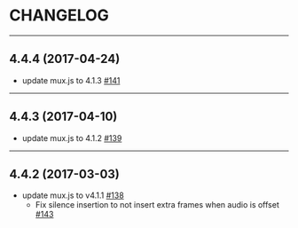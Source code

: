 CHANGELOG
=========

--------------------
## 4.4.4 (2017-04-24)
* update mux.js to 4.1.3 [#141](https://github.com/videojs/videojs-contrib-media-sources/pull/141)

--------------------
## 4.4.3 (2017-04-10)
* update mux.js to 4.1.2 [#139](https://github.com/videojs/videojs-contrib-media-sources/pull/139)

--------------------
## 4.4.2 (2017-03-03)
* update mux.js to v4.1.1 [#138](https://github.com/videojs/videojs-contrib-media-sources/pull/138)
  * Fix silence insertion to not insert extra frames when audio is offset [#143](https://github.com/videojs/mux.js/pull/143)

